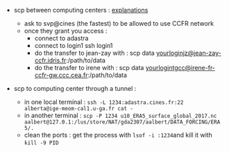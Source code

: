 - scp between computing centers : [explanations](https://dci.dci-gitlab.cines.fr/webextranet/data_storage_and_transfers/index.html#between-computing-site-ccfr)
  - ask to svp@cines (the fastest) to be allowed to use CCFR network
  - once they grant you access :
    - connect to adastra
    - connect to login1 ssh login1
    - do the transfer to jean-zay with : scp data yourloginjz@jean-zay-ccfr.idris.fr:/path/to/data
    - do the transfer to irene with : scp data yourlogintgcc@irene-fr-ccfr-gw.ccc.cea.fr:/path/to/data

- scp to computing center through a tunnel :
  - in one local terminal : ```ssh -L 1234:adastra.cines.fr:22 alberta@ige-meom-cal1.u-ga.fr cat -```
  - in another terminal : ```scp -P 1234 u10_ERA5_surface_global_2017.nc aalbert@127.0.1:/lus/store/NAT/gda2307/aalbert/DATA_FORCING/ERA5/. ```
  - clean the ports : get the process with ```lsof -i :1234```and kill it with ```kill -9 PID```
